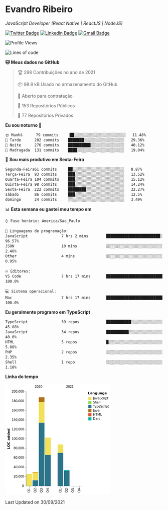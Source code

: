 # Evandro **Ribeiro**

*JavaScript Developer (React Native | ReactJS | NodeJS)*

[![Twitter Badge](https://img.shields.io/badge/-@ribeiroevandro-201B2D?style=flat-square&labelColor=201B2D&logo=twitter&logoColor=white&link=https://twitter.com/ribeiroevandro)](https://twitter.com/ribeiroevandro) 
[![Linkedin Badge](https://img.shields.io/badge/-Evandro%20Ribeiro-201B2D?style=flat-square&logo=Linkedin&logoColor=white&link=https://www.linkedin.com/in/ribeiroevandro)](https://www.linkedin.com/in/ribeiroevandro) 
[![Gmail Badge](https://img.shields.io/badge/-oi@ribeiroevandro.com.br-201B2D?style=flat-square&logo=Gmail&logoColor=white&link=mailto:oi@ribeiroevandro.com.br)](mailto:oi@ribeiroevandro.com.br)


<!--START_SECTION:waka-->
![Profile Views](http://img.shields.io/badge/Visualizac%C3%B5es%20do%20perfil-0-blue)

![Lines of code](https://img.shields.io/badge/Desde%20o%20Hello%20World%20eu%20escrevi-466053%20linhas%20de%20c%C3%B3digo-blue)

**🐱 Meus dados no GitHub** 

> 🏆 298 Contribuições no ano de 2021
 > 
> 📦 98.8 kB Usado no armazenamento do GitHub 
 > 
> 💼 Aberto para contratação
 > 
> 📜 153 Repositórios Públicos 
 > 
> 🔑 77 Repositórios Privados  
 > 
**Eu sou noturno 🦉** 

```text
🌞 Manhã      79 commits     ██░░░░░░░░░░░░░░░░░░░░░░░   11.48% 
🌆 Tarde      202 commits    ███████░░░░░░░░░░░░░░░░░░   29.36% 
🌃 Noite      276 commits    ██████████░░░░░░░░░░░░░░░   40.12% 
🌙 Madrugada  131 commits    ████░░░░░░░░░░░░░░░░░░░░░   19.04%

```
📅 **Sou mais produtivo em Sexta-Feira** 

```text
Segunda-Feira61 commits     ██░░░░░░░░░░░░░░░░░░░░░░░   8.87% 
Terça-Feira  93 commits     ███░░░░░░░░░░░░░░░░░░░░░░   13.52% 
Quarta-Feira 104 commits    ███░░░░░░░░░░░░░░░░░░░░░░   15.12% 
Quinta-Feira 98 commits     ███░░░░░░░░░░░░░░░░░░░░░░   14.24% 
Sexta-Feira  222 commits    ████████░░░░░░░░░░░░░░░░░   32.27% 
sábado       86 commits     ███░░░░░░░░░░░░░░░░░░░░░░   12.5% 
domingo      24 commits     ░░░░░░░░░░░░░░░░░░░░░░░░░   3.49%

```


📊 **Esta semana eu gastei meu tempo em** 

```text
⌚︎ Fuso horário: America/Sao_Paulo

💬 Linguagens de programação: 
JavaScript               7 hrs 2 mins        ████████████████████████░   96.57% 
JSON                     10 mins             ░░░░░░░░░░░░░░░░░░░░░░░░░   2.48% 
Other                    4 mins              ░░░░░░░░░░░░░░░░░░░░░░░░░   0.95%

🔥 Editores: 
VS Code                  7 hrs 17 mins       █████████████████████████   100.0%

💻 Sistema operacional: 
Mac                      7 hrs 17 mins       █████████████████████████   100.0%

```

**Eu geralmente programo em TypeScript** 

```text
TypeScript               39 repos            ███████████░░░░░░░░░░░░░░   45.88% 
JavaScript               34 repos            ██████████░░░░░░░░░░░░░░░   40.0% 
HTML                     5 repos             █░░░░░░░░░░░░░░░░░░░░░░░░   5.88% 
PHP                      2 repos             ░░░░░░░░░░░░░░░░░░░░░░░░░   2.35% 
Shell                    1 repo              ░░░░░░░░░░░░░░░░░░░░░░░░░   1.18%

```


**Linha do tempo**

![Chart not found](https://raw.githubusercontent.com/ribeiroevandro/ribeiroevandro/master/charts/bar_graph.png) 


 Last Updated on 30/09/2021
<!--END_SECTION:waka-->
